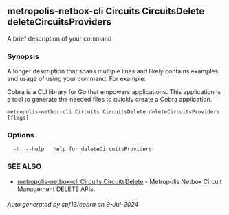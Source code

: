 ## metropolis-netbox-cli Circuits CircuitsDelete deleteCircuitsProviders

A brief description of your command

### Synopsis

A longer description that spans multiple lines and likely contains examples
and usage of using your command. For example:

Cobra is a CLI library for Go that empowers applications.
This application is a tool to generate the needed files
to quickly create a Cobra application.

```
metropolis-netbox-cli Circuits CircuitsDelete deleteCircuitsProviders [flags]
```

### Options

```
  -h, --help   help for deleteCircuitsProviders
```

### SEE ALSO

* [metropolis-netbox-cli Circuits CircuitsDelete]()	 - Metropolis Netbox Circuit Management DELETE APIs.

###### Auto generated by spf13/cobra on 9-Jul-2024
